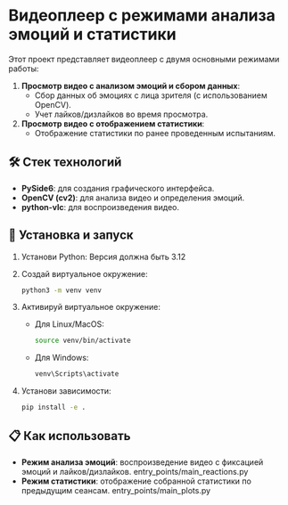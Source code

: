# Видеоплеер с режимами анализа эмоций и статистики

Этот проект представляет видеоплеер с двумя основными режимами работы:

1. **Просмотр видео с анализом эмоций и сбором данных**:
   - Сбор данных об эмоциях с лица зрителя (с использованием OpenCV).
   - Учет лайков/дизлайков во время просмотра.
2. **Просмотр видео с отображением статистики**:
   - Отображение статистики по ранее проведенным испытаниям.

## 🛠 Стек технологий
- **PySide6**: для создания графического интерфейса.
- **OpenCV (cv2)**: для анализа видео и определения эмоций.
- **python-vlc**: для воспроизведения видео.

## 🔧 Установка и запуск
1. Установи Python:
   Версия должна быть 3.12

2. Создай виртуальное окружение:
   ```bash
   python3 -m venv venv
   ```
3. Активируй виртуальное окружение:
   - Для Linux/MacOS:
     ```bash
     source venv/bin/activate
     ```
   - Для Windows:
     ```bash
     venv\Scripts\activate
     ```
4. Установи зависимости:
   ```bash
   pip install -e .
   ```

## 📋 Как использовать
   - **Режим анализа эмоций**: воспроизведение видео с фиксацией эмоций и лайков/дизлайков. entry_points/main_reactions.py
   - **Режим статистики**: отображение собранной статистики по предыдущим сеансам. entry_points/main_plots.py
